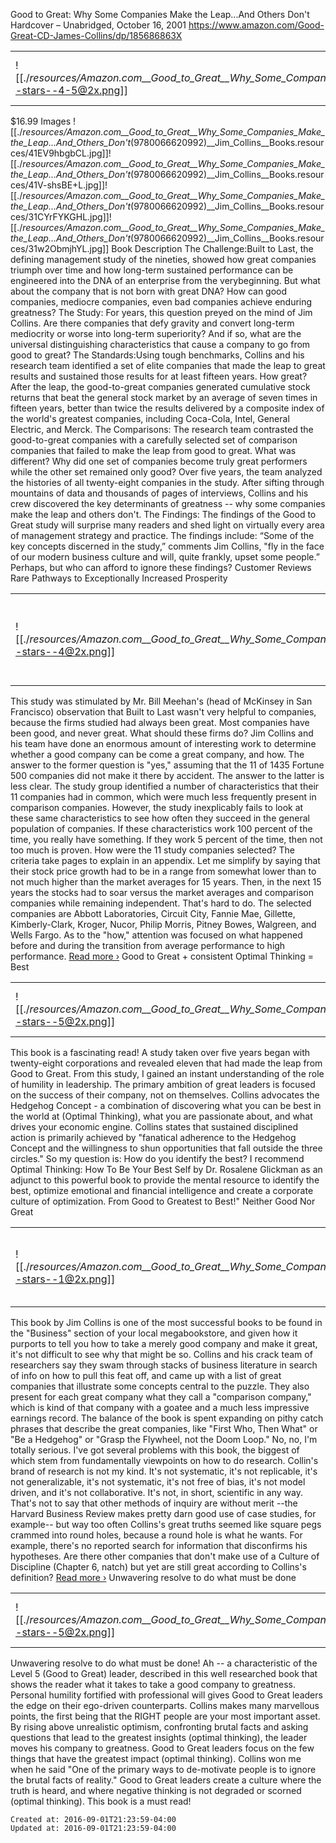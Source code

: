 
Good to Great: Why Some Companies Make the Leap...And Others Don't Hardcover – Unabridged, October 16, 2001
<https://www.amazon.com/Good-Great-CD-James-Collins/dp/185686863X>

|     |     |     |     |     |
| --- | --- | --- | --- | --- |
| ![[./_resources/Amazon.com__Good_to_Great__Why_Some_Companies_Make_the_Leap...And_Others_Don't_(9780066620992)__Jim_Collins__Books.resources/amazon--stars--4-5@2x.png]] | \|  | 4.4 out of 5 stars | \|  | 2,010 customer reviews |

$16.99
Images
![[./_resources/Amazon.com__Good_to_Great__Why_Some_Companies_Make_the_Leap...And_Others_Don't_(9780066620992)__Jim_Collins__Books.resources/41EV9hbgbCL.jpg]]![[./_resources/Amazon.com__Good_to_Great__Why_Some_Companies_Make_the_Leap...And_Others_Don't_(9780066620992)__Jim_Collins__Books.resources/41V-shsBE+L.jpg]]![[./_resources/Amazon.com__Good_to_Great__Why_Some_Companies_Make_the_Leap...And_Others_Don't_(9780066620992)__Jim_Collins__Books.resources/31CYrFYKGHL.jpg]]![[./_resources/Amazon.com__Good_to_Great__Why_Some_Companies_Make_the_Leap...And_Others_Don't_(9780066620992)__Jim_Collins__Books.resources/31w2ObmjhYL.jpg]]
Book Description
The Challenge:Built to Last, the defining management study of the nineties, showed how great companies triumph over time and how long-term sustained performance can be engineered into the DNA of an enterprise from the verybeginning.
But what about the company that is not born with great DNA? How can good companies, mediocre companies, even bad companies achieve enduring greatness?
The Study: For years, this question preyed on the mind of Jim Collins. Are there companies that defy gravity and convert long-term mediocrity or worse into long-term superiority? And if so, what are the universal distinguishing characteristics that cause a company to go from good to great?
The Standards:Using tough benchmarks, Collins and his research team identified a set of elite companies that made the leap to great results and sustained those results for at least fifteen years. How great? After the leap, the good-to-great companies generated cumulative stock returns that beat the general stock market by an average of seven times in fifteen years, better than twice the results delivered by a composite index of the world's greatest companies, including Coca-Cola, Intel, General Electric, and Merck.
The Comparisons: The research team contrasted the good-to-great companies with a carefully selected set of comparison companies that failed to make the leap from good to great. What was different? Why did one set of companies become truly great performers while the other set remained only good?
Over five years, the team analyzed the histories of all twenty-eight companies in the study. After sifting through mountains of data and thousands of pages of interviews, Collins and his crew discovered the key determinants of greatness -- why some companies make the leap and others don't.
The Findings: The findings of the Good to Great study will surprise many readers and shed light on virtually every area of management strategy and practice. The findings include:
“Some of the key concepts discerned in the study,” comments Jim Collins, "fly in the face of our modern business culture and will, quite frankly, upset some people.”
Perhaps, but who can afford to ignore these findings?
Customer Reviews
Rare Pathways to Exceptionally Increased Prosperity

|     |     |     |
| --- | --- | --- |
| ![[./_resources/Amazon.com__Good_to_Great__Why_Some_Companies_Make_the_Leap...And_Others_Don't_(9780066620992)__Jim_Collins__Books.resources/amazon--stars--4@2x.png]] | \|  | By Donald Mitchell on October 16, 2001 |

This study was stimulated by Mr. Bill Meehan's (head of McKinsey in San Francisco) observation that Built to Last wasn't very helpful to companies, because the firms studied had always been great. Most companies have been good, and never great. What should these firms do?
Jim Collins and his team have done an enormous amount of interesting work to determine whether a good company can be come a great company, and how. The answer to the former question is "yes," assuming that the 11 of 1435 Fortune 500 companies did not make it there by accident. The answer to the latter is less clear. The study group identified a number of characteristics that their 11 companies had in common, which were much less frequently present in comparison companies. However, the study inexplicably fails to look at these same characteristics to see how often they succeed in the general population of companies. If these characteristics work 100 percent of the time, you really have something. If they work 5 percent of the time, then not too much is proven.
How were the 11 study companies selected? The criteria take pages to explain in an appendix. Let me simplify by saying that their stock price growth had to be in a range from somewhat lower than to not much higher than the market averages for 15 years. Then, in the next 15 years the stocks had to soar versus the market averages and comparison companies while remaining independent. That's hard to do. The selected companies are Abbott Laboratories, Circuit City, Fannie Mae, Gillette, Kimberly-Clark, Kroger, Nucor, Philip Morris, Pitney Bowes, Walgreen, and Wells Fargo.
As to the "how," attention was focused on what happened before and during the transition from average performance to high performance. [Read more ›](https://www.amazon.com/Good-Great-Some-Companies-Others/product-reviews/0066620996/ref=cm_cr_dp_text?ie=UTF8&showViewpoints=0&sortBy=helpful#RPSTJU272C1A6)
Good to Great + consistent Optimal Thinking = Best

|     |     |     |
| --- | --- | --- |
| ![[./_resources/Amazon.com__Good_to_Great__Why_Some_Companies_Make_the_Leap...And_Others_Don't_(9780066620992)__Jim_Collins__Books.resources/amazon--stars--5@2x.png]] | \|  | By A Customer on April 20, 2004 |

This book is a fascinating read! A study taken over five years began with twenty-eight corporations and revealed eleven that had made the leap from Good to Great. From this study, I gained an instant understanding of the role of humility in leadership. The primary ambition of great leaders is focused on the success of their company, not on themselves.
Collins advocates the Hedgehog Concept - a combination of discovering what you can be best in the world at (Optimal Thinking), what you are passionate about, and what drives your economic engine. Collins states that sustained disciplined action is primarily achieved by "fanatical adherence to the Hedgehog Concept and the willingness to shun opportunities that fall outside the three circles." So my question is: How do you identify the best? I recommend Optimal Thinking: How To Be Your Best Self by Dr. Rosalene Glickman as an adjunct to this powerful book to provide the mental resource to identify the best, optimize emotional and financial intelligence and create a corporate culture of optimization. From Good to Greatest to Best!"
Neither Good Nor Great

|     |     |     |
| --- | --- | --- |
| ![[./_resources/Amazon.com__Good_to_Great__Why_Some_Companies_Make_the_Leap...And_Others_Don't_(9780066620992)__Jim_Collins__Books.resources/amazon--stars--1@2x.png]] | \|  | By Jamie Madigan on July 30, 2008 |

This book by Jim Collins is one of the most successful books to be found in the "Business" section of your local megabookstore, and given how it purports to tell you how to take a merely good company and make it great, it's not difficult to see why that might be so. Collins and his crack team of researchers say they swam through stacks of business literature in search of info on how to pull this feat off, and came up with a list of great companies that illustrate some concepts central to the puzzle. They also present for each great company what they call a "comparison company," which is kind of that company with a goatee and a much less impressive earnings record. The balance of the book is spent expanding on pithy catch phrases that describe the great companies, like "First Who, Then What" or "Be a Hedgehog" or "Grasp the Flywheel, not the Doom Loop." No, no, I'm totally serious.
I've got several problems with this book, the biggest of which stem from fundamentally viewpoints on how to do research. Collin's brand of research is not my kind. It's not systematic, it's not replicable, it's not generalizable, it's not systematic, it's not free of bias, it's not model driven, and it's not collaborative. It's not, in short, scientific in any way. That's not to say that other methods of inquiry are without merit --the Harvard Business Review makes pretty darn good use of case studies, for example-- but way too often Collins's great truths seemed like square pegs crammed into round holes, because a round hole is what he wants. For example, there's no reported search for information that disconfirms his hypotheses. Are there other companies that don't make use of a Culture of Discipline (Chapter 6, natch) but yet are still great according to Collins's definition? [Read more ›](https://www.amazon.com/Good-Great-Some-Companies-Others/product-reviews/0066620996/ref=cm_cr_dp_text?ie=UTF8&showViewpoints=0&sortBy=helpful#RKLGDGETX5N4T)
Unwavering resolve to do what must be done

|     |     |     |
| --- | --- | --- |
| ![[./_resources/Amazon.com__Good_to_Great__Why_Some_Companies_Make_the_Leap...And_Others_Don't_(9780066620992)__Jim_Collins__Books.resources/amazon--stars--5@2x.png]] | \|  | By A Customer on May 21, 2004 |

Unwavering resolve to do what must be done! Ah -- a characteristic of the Level 5 (Good to Great) leader, described in this well researched book that shows the reader what it takes to take a good company to greatness. Personal humility fortified with professional will gives Good to Great leaders the edge on their ego-driven counterparts. Collins makes many marvellous points, the first being that the RIGHT people are your most important asset. By rising above unrealistic optimism, confronting brutal facts and asking questions that lead to the greatest insights (optimal thinking), the leader moves his company to greatness. Good to Great leaders focus on the few things that have the greatest impact (optimal thinking). Collins won me when he said "One of the primary ways to de-motivate people is to ignore the brutal facts of reality." Good to Great leaders create a culture where the truth is heard, and where negative thinking is not degraded or scorned (optimal thinking). This book is a must read!

    Created at: 2016-09-01T21:23:59-04:00
    Updated at: 2016-09-01T21:23:59-04:00


